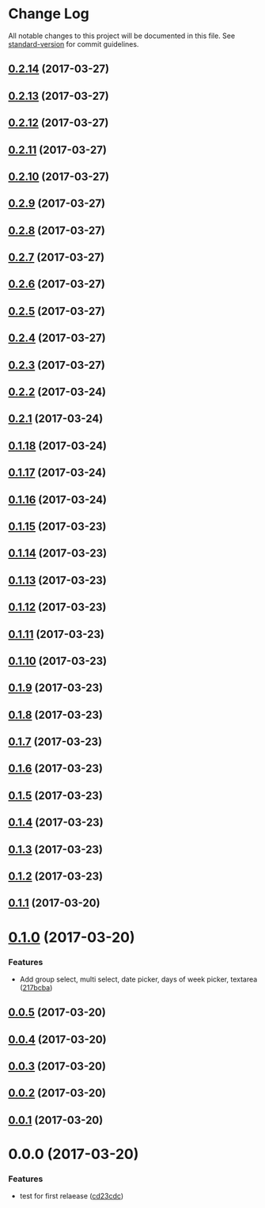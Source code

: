 # Change Log

All notable changes to this project will be documented in this file. See [standard-version](https://github.com/conventional-changelog/standard-version) for commit guidelines.

<a name="0.2.14"></a>
## [0.2.14](https://github.com/jbmarchetti/angular-forms-utils/compare/v0.2.13...v0.2.14) (2017-03-27)



<a name="0.2.13"></a>
## [0.2.13](https://github.com/jbmarchetti/angular-forms-utils/compare/v0.2.12...v0.2.13) (2017-03-27)



<a name="0.2.12"></a>
## [0.2.12](https://github.com/jbmarchetti/angular-forms-utils/compare/v0.2.11...v0.2.12) (2017-03-27)



<a name="0.2.11"></a>
## [0.2.11](https://github.com/jbmarchetti/angular-forms-utils/compare/v0.2.10...v0.2.11) (2017-03-27)



<a name="0.2.10"></a>
## [0.2.10](https://github.com/jbmarchetti/angular-forms-utils/compare/v0.2.9...v0.2.10) (2017-03-27)



<a name="0.2.9"></a>
## [0.2.9](https://github.com/jbmarchetti/angular-forms-utils/compare/v0.2.8...v0.2.9) (2017-03-27)



<a name="0.2.8"></a>
## [0.2.8](https://github.com/jbmarchetti/angular-forms-utils/compare/v0.2.7...v0.2.8) (2017-03-27)



<a name="0.2.7"></a>
## [0.2.7](https://github.com/jbmarchetti/angular-forms-utils/compare/v0.2.6...v0.2.7) (2017-03-27)



<a name="0.2.6"></a>
## [0.2.6](https://github.com/jbmarchetti/angular-forms-utils/compare/v0.2.5...v0.2.6) (2017-03-27)



<a name="0.2.5"></a>
## [0.2.5](https://github.com/jbmarchetti/angular-forms-utils/compare/v0.2.4...v0.2.5) (2017-03-27)



<a name="0.2.4"></a>
## [0.2.4](https://github.com/jbmarchetti/angular-forms-utils/compare/v0.2.3...v0.2.4) (2017-03-27)



<a name="0.2.3"></a>
## [0.2.3](https://github.com/jbmarchetti/angular-forms-utils/compare/v0.2.2...v0.2.3) (2017-03-27)



<a name="0.2.2"></a>
## [0.2.2](https://github.com/jbmarchetti/angular-forms-utils/compare/v0.2.1...v0.2.2) (2017-03-24)



<a name="0.2.1"></a>
## [0.2.1](https://github.com/jbmarchetti/angular-forms-utils/compare/v0.1.17...v0.2.1) (2017-03-24)



<a name="0.1.18"></a>
## [0.1.18](https://github.com/jbmarchetti/angular-forms-utils/compare/v0.1.17...v0.1.18) (2017-03-24)



<a name="0.1.17"></a>
## [0.1.17](https://github.com/jbmarchetti/angular-forms-utils/compare/v0.1.16...v0.1.17) (2017-03-24)



<a name="0.1.16"></a>
## [0.1.16](https://github.com/jbmarchetti/angular-forms-utils/compare/v0.1.15...v0.1.16) (2017-03-24)



<a name="0.1.15"></a>
## [0.1.15](https://github.com/jbmarchetti/angular-forms-utils/compare/v0.1.14...v0.1.15) (2017-03-23)



<a name="0.1.14"></a>
## [0.1.14](https://github.com/jbmarchetti/angular-forms-utils/compare/v0.1.13...v0.1.14) (2017-03-23)



<a name="0.1.13"></a>
## [0.1.13](https://github.com/jbmarchetti/angular-forms-utils/compare/v0.1.12...v0.1.13) (2017-03-23)



<a name="0.1.12"></a>
## [0.1.12](https://github.com/jbmarchetti/angular-forms-utils/compare/v0.1.11...v0.1.12) (2017-03-23)



<a name="0.1.11"></a>
## [0.1.11](https://github.com/jbmarchetti/angular-forms-utils/compare/v0.1.10...v0.1.11) (2017-03-23)



<a name="0.1.10"></a>
## [0.1.10](https://github.com/jbmarchetti/angular-forms-utils/compare/v0.1.9...v0.1.10) (2017-03-23)



<a name="0.1.9"></a>
## [0.1.9](https://github.com/jbmarchetti/angular-forms-utils/compare/v0.1.8...v0.1.9) (2017-03-23)



<a name="0.1.8"></a>
## [0.1.8](https://github.com/jbmarchetti/angular-forms-utils/compare/v0.1.7...v0.1.8) (2017-03-23)



<a name="0.1.7"></a>
## [0.1.7](https://github.com/jbmarchetti/angular-forms-utils/compare/v0.1.6...v0.1.7) (2017-03-23)



<a name="0.1.6"></a>
## [0.1.6](https://github.com/jbmarchetti/angular-forms-utils/compare/v0.1.5...v0.1.6) (2017-03-23)



<a name="0.1.5"></a>
## [0.1.5](https://github.com/jbmarchetti/angular-forms-utils/compare/v0.1.4...v0.1.5) (2017-03-23)



<a name="0.1.4"></a>
## [0.1.4](https://github.com/jbmarchetti/angular-forms-utils/compare/v0.1.3...v0.1.4) (2017-03-23)



<a name="0.1.3"></a>
## [0.1.3](https://github.com/jbmarchetti/angular-forms-utils/compare/v0.1.2...v0.1.3) (2017-03-23)



<a name="0.1.2"></a>
## [0.1.2](https://github.com/jbmarchetti/angular-forms-utils/compare/v0.1.1...v0.1.2) (2017-03-23)



<a name="0.1.1"></a>
## [0.1.1](https://github.com/jbmarchetti/angular-forms-utils/compare/v0.1.0...v0.1.1) (2017-03-20)



<a name="0.1.0"></a>
# [0.1.0](https://github.com/jbmarchetti/angular-forms-utils/compare/v0.0.5...v0.1.0) (2017-03-20)


### Features

* Add group select, multi select, date picker, days of week picker, textarea ([217bcba](https://github.com/jbmarchetti/angular-forms-utils/commit/217bcba))



<a name="0.0.5"></a>
## [0.0.5](https://github.com/jbmarchetti/angular-forms-utils/compare/v0.0.4...v0.0.5) (2017-03-20)



<a name="0.0.4"></a>
## [0.0.4](https://github.com/jbmarchetti/angular-forms-utils/compare/v0.0.3...v0.0.4) (2017-03-20)



<a name="0.0.3"></a>
## [0.0.3](https://github.com/jbmarchetti/angular-forms-utils/compare/v0.0.2...v0.0.3) (2017-03-20)



<a name="0.0.2"></a>
## [0.0.2](https://github.com/jbmarchetti/angular-forms-utils/compare/v0.0.1...v0.0.2) (2017-03-20)



<a name="0.0.1"></a>
## [0.0.1](https://github.com/jbmarchetti/angular-forms-utils/compare/v0.0.0...v0.0.1) (2017-03-20)



<a name="0.0.0"></a>
# 0.0.0 (2017-03-20)


### Features

* test for first relaease ([cd23cdc](https://github.com/jbmarchetti/angular-forms-utils/commit/cd23cdc))
